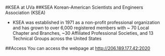 #KSEA at UVa
##KSEA
Korean-American Scientists and Engineers Association (KSEA)
- KSEA was established in 1971 as a non-profit professional organization and has grown to over 6,000 registered members with ~ 70 Local Chapter and Branches, ~30 Affiliated Professional Societies, and 13 Technical Groups across the United States

##Access
You can access the webpage at http://206.189.177.42:2020